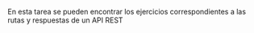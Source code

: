 En esta tarea se pueden encontrar los ejercicios correspondientes a las rutas y respuestas de un API REST
